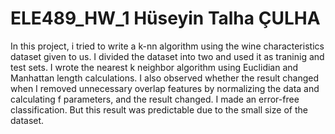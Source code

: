 # ELE489_HW_1 Hüseyin Talha ÇULHA

In this project, i tried to write a k-nn algorithm using the wine characteristics dataset given to us. I divided the dataset into two and used it as traninig and test sets. I wrote the nearest k neighbor algorithm using Euclidian and Manhattan length calculations. I also observed whether the result changed when I removed unnecessary overlap features by normalizing the data and calculating f parameters, and the result changed. I made an error-free classification. But this result was predictable due to the small size of the dataset.
